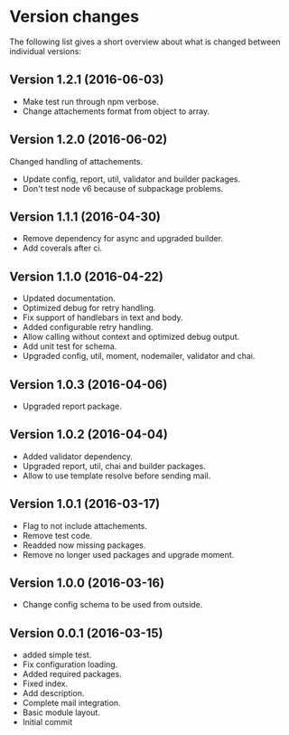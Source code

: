 Version changes
=================================================

The following list gives a short overview about what is changed between
individual versions:

Version 1.2.1 (2016-06-03)
-------------------------------------------------
- Make test run through npm verbose.
- Change attachements format from object to array.

Version 1.2.0 (2016-06-02)
-------------------------------------------------
Changed handling of attachements.

- Update config, report, util, validator and builder packages.
- Don't test node v6 because of subpackage problems.

Version 1.1.1 (2016-04-30)
-------------------------------------------------
- Remove dependency for async and upgraded builder.
- Add coverals after ci.

Version 1.1.0 (2016-04-22)
-------------------------------------------------
- Updated documentation.
- Optimized debug for retry handling.
- Fix support of handlebars in text and body.
- Added configurable retry handling.
- Allow calling without context and optimized debug output.
- Add unit test for schema.
- Upgraded config, util, moment, nodemailer, validator and chai.

Version 1.0.3 (2016-04-06)
-------------------------------------------------
- Upgraded report package.

Version 1.0.2 (2016-04-04)
-------------------------------------------------
- Added validator dependency.
- Upgraded report, util, chai and builder packages.
- Allow to use template resolve before sending mail.

Version 1.0.1 (2016-03-17)
-------------------------------------------------
- Flag to not include attachements.
- Remove test code.
- Readded now missing packages.
- Remove no longer used packages and upgrade moment.

Version 1.0.0 (2016-03-16)
-------------------------------------------------
- Change config schema to be used from outside.

Version 0.0.1 (2016-03-15)
-------------------------------------------------
- added simple test.
- Fix configuration loading.
- Added required packages.
- Fixed index.
- Add description.
- Complete mail integration.
- Basic module layout.
- Initial commit

